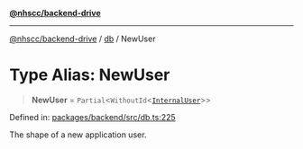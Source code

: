 [**@nhscc/backend-drive**](../../README.md)

***

[@nhscc/backend-drive](../../README.md) / [db](../README.md) / NewUser

# Type Alias: NewUser

> **NewUser** = `Partial`\<`WithoutId`\<[`InternalUser`](InternalUser.md)\>\>

Defined in: [packages/backend/src/db.ts:225](https://github.com/nhscc/drive.api.hscc.bdpa.org/blob/df5b4b7c72e05ed9c30cb0da8579abce7387b8fa/packages/backend/src/db.ts#L225)

The shape of a new application user.
